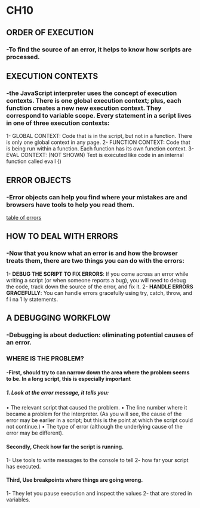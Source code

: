 # CH10  
## ORDER OF EXECUTION 
### -To find the source of an error, it helps to know how scripts are processed. 
## EXECUTION CONTEXTS 
### -the JavaScript interpreter uses the concept of execution contexts. There is one global execution context; plus, each function creates a new new execution context. They correspond to variable scope. Every statement in a script lives in one of three execution contexts:
1- GLOBAL CONTEXT: Code that is in the script, but not in a function. There is only one global context in any page.
2- FUNCTION CONTEXT: Code that is being run within a function. Each function has its own function context. 
3- EVAL CONTEXT: (NOT SHOWN) Text is executed like code in an internal function called eva l {) 
## ERROR OBJECTS 
### -Error objects can help you find where your mistakes are and browsers have tools to help you read them. 
[table of errors](lab10-1.png)
## HOW TO DEAL WITH ERRORS
### -Now that you know what an error is and how the browser treats them, there are two things you can do with the errors:
1- **DEBUG THE SCRIPT TO FIX ERRORS**:  If you come across an error while writing a script (or when someone reports a bug), you will need to debug the code, track down the source of the error, and fix it.
2- **HANDLE ERRORS GRACEFULLY**: You can handle errors gracefully using try, catch, throw, and f i na 1 ly statements.
## A DEBUGGING WORKFLOW 
### -Debugging is about deduction: eliminating potential causes of an error. 
### WHERE IS THE PROBLEM?
#### -First, should try to can narrow down the area where the problem seems to be. In a long script, this is especially important
##### 1. Look at the error message, it tells you:
• The relevant script that caused the problem. 
• The line number where it became a problem for the interpreter. (As you will see, the cause of the error may be earlier in a script; but this is the point at which the script could not continue.) 
• The type of error (although the underlying cause of the error may be different). 
#### Secondly, Check how far the script is running. 
1- Use tools to write messages to the console to tell 
2- how far your script has executed. 
#### Third, Use breakpoints where things are going wrong. 
1- They let you pause execution and inspect the values 
2- that are stored in variables.

